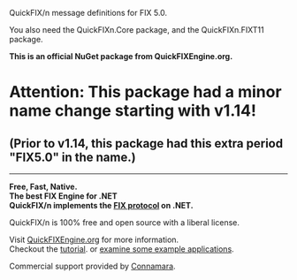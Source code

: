 QuickFIX/n message definitions for FIX 5.0.

You also need the QuickFIXn.Core package, and the QuickFIXn.FIXT11 package.

**This is an official NuGet package from QuickFIXEngine.org.**

# Attention: This package had a minor name change starting with v1.14!

## (Prior to v1.14, this package had this extra period "FIX5.0" in the name.)

---

**Free, Fast, Native.**  
**The best FIX Engine for .NET**  
**QuickFIX/n implements the [FIX protocol](https://www.fixtrading.org/what-is-fix/) on .NET.**

QuickFIX/n is 100% free and open source with a liberal license.

Visit [QuickFIXEngine.org](http://quickfixengine.org) for more information.  
Checkout the [tutorial](https://quickfixengine.org/n/documentation/).
or [examine some example applications](https://quickfixengine.org/n/documentation/#section-example-applications).

Commercial support provided by [Connamara](https://www.connamara.com/).
